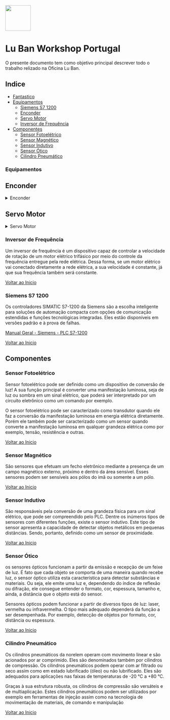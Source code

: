 <img src="https://github.com/LMigu3liPT/Documentation_Luban/blob/main/Grafcets/32_Manual/Imagens_Grafcets/Logo_Luban.png" width="80" />    

# Lu Ban Workshop Portugal

O presente documento tem  como  objetivo  principal  descrever  todo o trabalho relizado na   Oficina   Lu   Ban.

## Indice
- [Fantastico](#fantastico)
- [Equipamentos](#equipamentos)
  - [Siemens S7 1200](#Siemens-S7-1200) 
  - [Enconder](#enconder)
  - [Servo Motor](#servo-motor)
  - [Inversor de Frequência](#inversor-de-frequência)
- [Componentes](#componentes)
  - [Sensor Fotoelétrico](#sensor-fotoelétrico)
  - [Sensor Magnético](#sensor-magnético) 
  - [Sensor Indutivo](#sensor-indutivo) 
  - [Sensor Ótico](#sensor-ótico) 
  - [Cilindro Pneumático](#cilindro-pneumático)

### Equipamentos
## Enconder
   <details>
     <summary>Enconder</summary>
      Encoders ou geradores de Impulsos são equipamentos eletromecânicos, utilizados para conversão de movimentos rotativos ou deslocamentos lineares em impulsos elétricos de         onda quadrada, que geram uma quantidade exata de impulsos por volta em uma distribuição perfeita dos pulsos ao longo dos 360 graus do giro do eixo.

[Voltar ao Inicio](#Indice)
     </details>
     
## Servo Motor
   <details>
     <summary>Servo Motor</summary>
      Um servo é utilizado como um atuador em sistemas de controlo automático, ele converte sinais elétricos num movimento angular no veio do motor. Os servos utilizados nas           estações YL-335B (Linha de Produção Automática) na oficina Luban são da Siemens, mais especificamente um motor AC SIMOTICS S-1FL6 e um drive SINAMISC V90 utilizados para         a locomoção do “robô” manipulador de transporte.

[Voltar ao Inicio](#Indice)
     </details>

### Inversor de Frequência
Um inversor de frequência é um dispositivo capaz de controlar a velocidade de rotação de um motor elétrico trifásico por meio do controle da frequência entregue pela rede elétrica. Dessa forma, se um motor elétrico vai conectado diretamente a rede elétrica, a sua velocidade é constante, já que sua frequência também será constante.

[Voltar ao Inicio](#Indice)

### Siemens S7 1200
Os controladores SIMATIC S7-1200 da Siemens são a escolha inteligente para soluções de automação compacta com opções de comunicação estendidas e funções tecnológicas integradas. Eles estão disponíveis em versões padrão e à prova de falhas.

[Manual Geral - Siemens - PLC S7-1200](https://assets.new.siemens.com/siemens/assets/api/uuid:c0b52e48-be0a-4737-bf6e-a1b1a1d1fb7e/onlinehelp-v90-pt-pt.pdf)

[Voltar ao Inicio](#Indice)

## Componentes

### Sensor Fotoelétrico
Sensor fotoelétrico pode ser definido como um dispositivo de conversão de luz! A sua função principal é converter uma manifestação luminosa, seja de luz ou sombra em um sinal elétrico, que poderá ser interpretado por um circuito eletrônico como um comando por exemplo.

O sensor fotoelétrico pode ser caracterizado como transdutor quando ele faz a conversão da manifestação luminosa em energia elétrica diretamente. Porém ele também pode ser caracterizado como um sensor quando converte a manifestação luminosa em qualquer grandeza elétrica como por exemplo, tensão, resistência e outras.

[Voltar ao Inicio](#Indice)

### Sensor Magnético
São sensores que efetuam um fecho eletrônico mediante a presença de um campo magnético externo, próximo e dentro da área sensível. Esses sensores podem ser sensíveis aos pólos do imã ou somente a um pólo.

[Voltar ao Inicio](#Indice)

### Sensor Indutivo
São responsáveis pela conversão de uma grandeza física para um sinal elétrico, que pode ser compreendido pelo PLC. Dentre os inúmeros tipos de sensores com diferentes funções, existe o sensor indutivo. Este tipo de sensor apresenta a capacidade de detectar objetos metálicos em pequenas distâncias. Sendo, portanto, definido como um sensor de proximidade.

[Voltar ao Inicio](#Indice)

### Sensor Ótico

os sensores ópticos funcionam a partir da emissão e recepção de um feixe de luz. É fato que cada objeto se comporta de uma maneira quando recebe luz, o sensor óptico utiliza esta característica para detectar substâncias e materiais. Ou seja, ele emite uma luz e, dependendo do índice de reflexão ou difração, ele consegue entender o formato, cor, espessura, tamanho e, ainda, a distância que o objeto está do sensor.

Sensores ópticos podem funcionar a partir de diversos tipos de luz: laser, vermelha ou infravermelha. O tipo mais adequado dependerá da função a ser desempenhada. Por exemplo, detecção de objetos por formato, cor, distância ou espessura.

[Voltar ao Inicio](#Indice)

### Cilindro Pneumático

Os cilindros pneumáticos da norelem operam com movimento linear e são acionados por ar comprimido. Eles são denominados também por cilindros de compressão. Os cilindros pneumáticos podem operar com ar filtrado ou seco assim como em estado lubrificado (óleo) ou não lubrificado. Eles são adequados para aplicações nas faixas de temperaturas de -20 °C a +80 °C.

Graças à sua estrutura robusta, os cilindros de compressão são versáteis e de multiaplicação. Estes cilindros pneumáticos podem ser utilizados por exemplo em ferramentas de injeção assim como na tecnologia de movimentação de materiais, de comando e manipulação 

[Voltar ao Inicio](#Indice)



